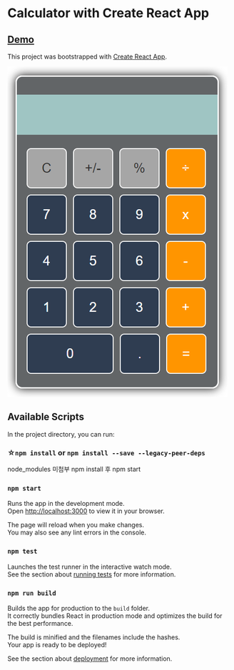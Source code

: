 # Calculator with Create React App

## [Demo](https://tanatana0402.github.io/)

This project was bootstrapped with [Create React App](https://github.com/facebook/create-react-app).

![ex_screenshot](./img/calc.png)

## Available Scripts

In the project directory, you can run:


### ☆`npm install` or `npm install --save --legacy-peer-deps`

node_modules 미첨부 npm install 후 npm start

### `npm start`

Runs the app in the development mode.\
Open [http://localhost:3000](http://localhost:3000) to view it in your browser.

The page will reload when you make changes.\
You may also see any lint errors in the console.

### `npm test`

Launches the test runner in the interactive watch mode.\
See the section about [running tests](https://facebook.github.io/create-react-app/docs/running-tests) for more information.

### `npm run build`

Builds the app for production to the `build` folder.\
It correctly bundles React in production mode and optimizes the build for the best performance.

The build is minified and the filenames include the hashes.\
Your app is ready to be deployed!

See the section about [deployment](https://facebook.github.io/create-react-app/docs/deployment) for more information.
